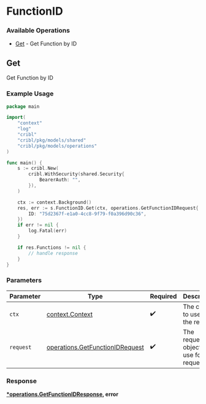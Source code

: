 # FunctionID

### Available Operations

* [Get](#get) - Get Function by ID

## Get

Get Function by ID

### Example Usage

```go
package main

import(
	"context"
	"log"
	"cribl"
	"cribl/pkg/models/shared"
	"cribl/pkg/models/operations"
)

func main() {
    s := cribl.New(
        cribl.WithSecurity(shared.Security{
            BearerAuth: "",
        }),
    )

    ctx := context.Background()
    res, err := s.FunctionID.Get(ctx, operations.GetFunctionIDRequest{
        ID: "75d2367f-e1a0-4cc8-9f79-f0a396d90c36",
    })
    if err != nil {
        log.Fatal(err)
    }

    if res.Functions != nil {
        // handle response
    }
}
```

### Parameters

| Parameter                                                                          | Type                                                                               | Required                                                                           | Description                                                                        |
| ---------------------------------------------------------------------------------- | ---------------------------------------------------------------------------------- | ---------------------------------------------------------------------------------- | ---------------------------------------------------------------------------------- |
| `ctx`                                                                              | [context.Context](https://pkg.go.dev/context#Context)                              | :heavy_check_mark:                                                                 | The context to use for the request.                                                |
| `request`                                                                          | [operations.GetFunctionIDRequest](../../models/operations/getfunctionidrequest.md) | :heavy_check_mark:                                                                 | The request object to use for the request.                                         |


### Response

**[*operations.GetFunctionIDResponse](../../models/operations/getfunctionidresponse.md), error**

